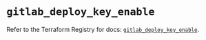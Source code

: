 # `gitlab_deploy_key_enable`

Refer to the Terraform Registry for docs: [`gitlab_deploy_key_enable`](https://registry.terraform.io/providers/gitlabhq/gitlab/18.0.0/docs/resources/deploy_key_enable).
